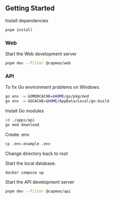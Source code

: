 ## Getting Started

Install dependencies

```sh
pnpm install
```

### Web

Start the Web development server

```sh
pnpm dev --filter @capmoo/web
```

### API

To fix Go environment problems on Windows.

```sh
go env -w GOMODCACHE=$HOME/go/pkg/mod
go env -w GOCACHE=$HOME/AppData/Local/go-build
```

Install Go modules

```sh
cd ./apps/api
go mod download
```

Create .env

```sh
cp .env.example .env
```

Change directory back to root

Start the local database.

```sh
docker compose up
```

Start the API development server

```sh
pnpm dev --filter @capmoo/api
```
